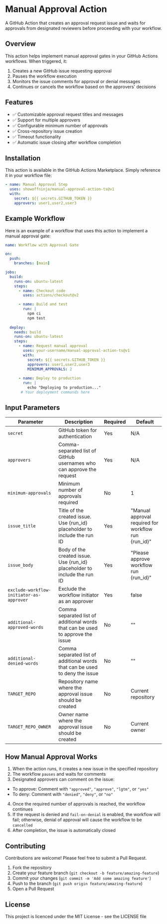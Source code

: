 # Manual Approval Action

A GitHub Action that creates an approval request issue and waits for approvals from designated reviewers before proceeding with your workflow.

## Overview

This action helps implement manual approval gates in your GitHub Actions workflows. When triggered, it:

1. Creates a new GitHub issue requesting approval
2. Pauses the workflow execution
3. Monitors the issue comments for approval or denial messages
4. Continues or cancels the workflow based on the approvers' decisions

## Features
- ✅ Customizable approval request titles and messages
- ✅ Support for multiple approvers
- ✅ Configurable minimum number of approvals
- ✅ Cross-repository issue creation
- ✅ Timeout functionality
- ✅ Automatic issue closing after workflow completion

## Installation

This action is available in the GitHub Actions Marketplace. Simply reference it in your workflow file:

```yaml
- name: Manual Approval Step
  uses: showoffninja/manual-approval-action-ts@v1
  with:
    secret: ${{ secrets.GITHUB_TOKEN }}
    approvers: user1,user2,user3
```

## Example Workflow

Here is an example of a workflow that uses this action to implement a manual approval gate:

```yaml
name: Workflow with Approval Gate

on:
  push:
    branches: [main]

jobs:
  build:
    runs-on: ubuntu-latest
    steps:
      - name: Checkout code
        uses: actions/checkout@v2

      - name: Build and test
        run: |
          npm ci
          npm test
          
  deploy:
    needs: build
    runs-on: ubuntu-latest
    steps:
      - name: Request manual approval
        uses: your-username/manual-approval-action-ts@v1
        with:
          secret: ${{ secrets.GITHUB_TOKEN }}
          approvers: user1,user2,user3
          MINIMUM_APPROVALS: 2
          
      - name: Deploy to production
        run: |
          echo "Deploying to production..."
       # Your deployment commands here
```

## Input Parameters
| Parameter | Description | Required | Default |
|-----------|-------------|----------|---------|
| `secret` | GitHub token for authentication | Yes | N/A |
| `approvers` | Comma-separated list of GitHub usernames who can approve the request | Yes | N/A |
| `minimum-approvals` | Minimum number of approvals required | No | 1 |
| `issue_title` | Title of the created issue. Use {run_id} placeholder to include the run ID | Yes | "Manual approval required for workflow run {run_id}" |
| `issue_body` | Body of the created issue. Use {run_id} placeholder to include the run ID | Yes | "Please approve workflow run {run_id}" |
| `exclude-workflow-initiator-as-approver` | Exclude the workflow initiator as an approver | Yes | false |
| `additional-approved-words` | Comma separated list of additional words that can be used to approve the issue | No | "" |
| `additional-denied-words` | Comma separated list of additional words that can be used to deny the issue | No | "" |
| `TARGET_REPO` | Repository name where the approval issue should be created | No | Current repository |
| `TARGET_REPO_OWNER` | Owner name where the approval issue should be created | No | Current owner |

## How Manual Approval Works

1. When the action runs, it creates a new issue in the specified repository
2. The workflow `pauses` and waits for comments
3. Designated approvers can comment on the issue:
  - To approve: Comment with `"approved"`, `"approve"`, `"lgtm"`, or `"yes"`
  - To deny: Comment with `"denied"`, `"deny"`, or `"no"`
4. Once the required number of approvals is reached, the workflow continues
5. If the request is denied and `fail-on-denial` is enabled, the workflow will fail; otherwise, denial of approval will cause the workflow to be `cancelled`
6. After completion, the issue is automatically closed

## Contributing
Contributions are welcome! Please feel free to submit a Pull Request.

1. Fork the repository
2. Create your feature branch (`git checkout -b feature/amazing-feature`)
3. Commit your changes (`git commit -m 'Add some amazing feature'`)
4. Push to the branch (`git push origin feature/amazing-feature`)
5. Open a Pull Request

## License
This project is licenced under the MIT License - see the LICENSE file 
````
